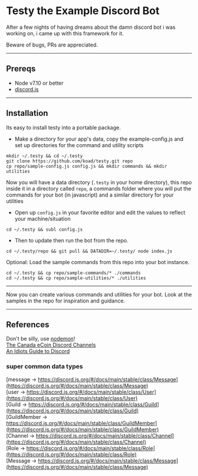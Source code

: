 # Testy the Example Discord Bot

After a few nights of having dreams about the damn discord bot i was working on, i came up with this framework for it.

Beware of bugs,  PRs are appreciated.

---

## Prereqs

* Node v7.10 or better
* [discord.js](https://github.com/discordjs/discord.js)

---

## Installation

Its easy to install testy into a portable package.

* Make a directory for your app's data, copy the example-config.js and set up directories for the command and utility scripts
```
mkdir ~/.testy && cd ~/.testy
git clone https://github.com/koad/testy.git repo
cp repo/sample-config.js config.js && mkdir commands && mkdir utilities
```

Now you will have a data directory (`.testy` in your home directory), this repo inside it in a directory called `repo`, a commands folder where you will put the commands for your bot (in javascript) and a similar directory for your utilities

* Open up ``config.js`` in your favorite editor and edit the values to reflect your machine/situation
```
cd ~/.testy && subl config.js
```

* Then to update then run the bot from the repo.
```
cd ~/.testy/repo && git pull && DATADIR=~/.testy/ node index.js
```

Optional: Load the sample commands from this repo into your bot instance.
```
cd ~/.testy && cp repo/sample-commands/* ./commands
cd ~/.testy && cp repo/sample-utilities/* ./utilities
```
---

Now you can create various commands and utilities for your bot.  Look at the samples in the repo for inspiration and guidance.

---

## References

Don't be silly, use [nodemon](https://github.com/remy/nodemon)!  
[The Canada eCoin Discord Channels](https://discord.gg/9wAtaBG)    
[An Idiots Guide to Discord](https://anidiotsguide_old.gitbooks.io/discord-js-bot-guide/content/information/understanding-collections.html)  

### super common data types  

[message -> https://discord.js.org/#/docs/main/stable/class/Message](https://discord.js.org/#/docs/main/stable/class/Message)  
[user -> https://discord.js.org/#/docs/main/stable/class/User](https://discord.js.org/#/docs/main/stable/class/User)  
[Guild -> https://discord.js.org/#/docs/main/stable/class/Guild](https://discord.js.org/#/docs/main/stable/class/Guild)  
[GuildMember -> https://discord.js.org/#/docs/main/stable/class/GuildMember](https://discord.js.org/#/docs/main/stable/class/GuildMember)  
[Channel -> https://discord.js.org/#/docs/main/stable/class/Channel](https://discord.js.org/#/docs/main/stable/class/Channel)  
[Role -> https://discord.js.org/#/docs/main/stable/class/Role](https://discord.js.org/#/docs/main/stable/class/Role)  
[Message -> https://discord.js.org/#/docs/main/stable/class/Message](https://discord.js.org/#/docs/main/stable/class/Message)  
